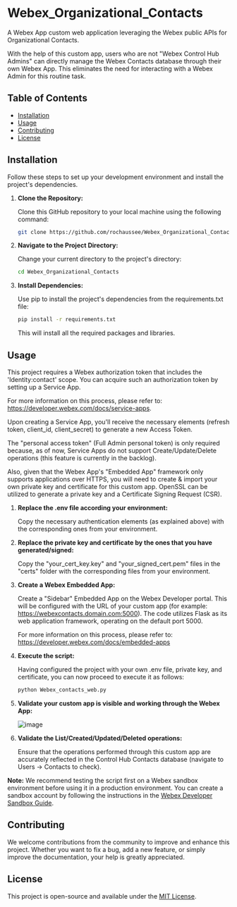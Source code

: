 # Webex_Organizational_Contacts
A Webex App custom web application leveraging the Webex public APIs for Organizational Contacts.

With the help of this custom app, users who are not "Webex Control Hub Admins" can directly manage the Webex Contacts database through their own Webex App. This eliminates the need for interacting with a Webex Admin for this routine task.

## Table of Contents

- [Installation](#installation)
- [Usage](#usage)
- [Contributing](#contributing)
- [License](#license)

## Installation

Follow these steps to set up your development environment and install the project's dependencies.

1. **Clone the Repository:**

   Clone this GitHub repository to your local machine using the following command:

   ```bash
   git clone https://github.com/rochaussee/Webex_Organizational_Contacts.git

2. **Navigate to the Project Directory:**
   
   Change your current directory to the project's directory:
   
   ```bash
   cd Webex_Organizational_Contacts

    ```
3. **Install Dependencies:**

    Use pip to install the project's dependencies from the requirements.txt file:
   
    ```bash
    pip install -r requirements.txt
    ```
    This will install all the required packages and libraries.

## Usage
   
This project requires a Webex authorization token that includes the 'Identity:contact' scope. You can acquire such an authorization token by setting up a Service App.

For more information on this process, please refer to: https://developer.webex.com/docs/service-apps.
  
Upon creating a Service App, you'll receive the necessary elements (refresh token, client_id, client_secret) to generate a new Access Token.
 
The "personal access token" (Full Admin personal token) is only required because, as of now, Service Apps do not support Create/Update/Delete operations (this feature is currently in the backlog).

Also, given that the Webex App's "Embedded App" framework only supports applications over HTTPS, you will need to create & import your own private key and certificate for this custom app. OpenSSL can be utilized to generate a private key and a Certificate Signing Request (CSR).

1. **Replace the .env file according your environment:**

   Copy the necessary authentication elements (as explained above) with the corresponding ones from your environment.

2. **Replace the private key and certificate by the ones that you have generated/signed:**

   Copy the "your_cert_key.key" and "your_signed_cert.pem" files in the "certs" folder with the corresponding files from your environment.

3. **Create a Webex Embedded App:**

   Create a "Sidebar" Embedded App on the Webex Developer portal. This will be configured with the URL of your custom app (for example: https://webexcontacts.domain.com:5000). The code utilizes Flask as its web application framework, operating on the default port 5000.

   For more information on this process, please refer to: https://developer.webex.com/docs/embedded-apps

4. **Execute the script:**
   
   Having configured the project with your own .env file, private key, and certificate, you can now proceed to execute it as follows:
   ```bash
   python Webex_contacts_web.py
   ```
5. **Validate your custom app is visible and working through the Webex App:**

   ![image](https://github.com/rochaussee/Webex_Organizational_Contacts/assets/109152368/ac0c0b78-9e65-474e-9cd3-d5ec8c0d83e9)

6. **Validate the List/Created/Updated/Deleted operations:**

   Ensure that the operations performed through this custom app are accurately reflected in the Control Hub Contacts database (navigate to Users -> Contacts to check).


**Note:** We recommend testing the script first on a Webex sandbox environment before using it in a production environment. You can create a sandbox account by following the instructions in the [Webex Developer Sandbox Guide](https://developer.webex.com/docs/developer-sandbox-guide).

## Contributing

We welcome contributions from the community to improve and enhance this project. Whether you want to fix a bug, add a new feature, or simply improve the documentation, your help is greatly appreciated.

## License

This project is open-source and available under the [MIT License](LICENSE.md).
